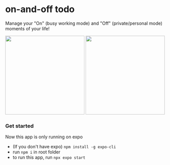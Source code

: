 # on-and-off todo

Manage your "On" (busy working mode) and "Off" (private/personal mode) moments of your life!

<p float="left">
  <img src="https://i.ibb.co/c8kWKsK/IMG-0814.png" width="250">
  <img src="https://i.ibb.co/DzGGq9j/IMG-0815.png" width="250">
</p>

### Get started

Now this app is only running on expo

- (If you don't have expo) `npm install -g expo-cli`
- run `npm i` in root folder
- to run this app, run `npx expo start`
